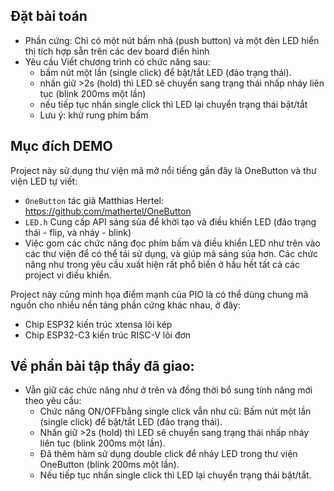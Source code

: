 ## Đặt bài toán 

- Phần cứng: Chỉ có một nút bấm nhả (push button) và một đèn LED hiển thị tích hợp sẵn trên các dev board điển hình
- Yêu cầu Viết chương trình có chức năng sau:
    + bấm nút một lần (single click) để bật/tắt LED (đảo trạng thái). 
    + nhấn giữ >2s (hold) thì LED sẽ chuyển sang trạng thái nhấp nháy liên tục (blink 200ms một lần)
    + nếu tiếp tục nhấn single click thì LED lại chuyển trạng thái bật/tắt 
    + Lưu ý: khử rung phím bấm 

## Mục đích DEMO

Project này sử dụng thư viện mã mở nổi tiếng gần đây là OneButton và thư viện LED tự viết:
- `OneButton` tác giả Matthias Hertel: https://github.com/mathertel/OneButton 
- `LED.h` Cung cấp API sáng sủa để khởi tạo và điều khiển LED (đảo trạng thái - flip, và nháy - blink)
- Việc gom các chức năng đọc phím bấm và điều khiển LED như trên vào các thư viện để có thể tái sử dụng, và giúp mã sáng sủa hơn. Các chức năng như trong yêu cầu xuất hiện rất phổ biến ở hầu hết tất cả các project vi điều khiển. 

Project này cũng minh họa điểm mạnh của PIO là có thể dùng chung mã nguồn cho nhiều nền tảng phần cứng khác nhau, ở đây:
- Chip ESP32 kiến trúc xtensa lõi kép
- Chip ESP32-C3 kiến trúc RISC-V lõi đơn 

## Về phần bài tập thầy đã giao:
- Vẫn giữ các chức năng như ở trên và đồng thời bổ sung tính năng mới theo yêu cầu:
    + Chức năng ON/OFFbằng single click vẫn như cũ: Bấm nút một lần (single click) để bật/tắt LED (đảo trạng thái). 
    + Nhấn giữ >2s (hold) thì LED sẽ chuyển sang trạng thái nhấp nháy liên tục (blink 200ms một lần).
    + Đã thêm hàm sử dụng double click để nháy LED trong thư viện OneButton (blink 200ms một lần).
    + Nếu tiếp tục nhấn single click thì LED lại chuyển trạng thái bật/tắt.